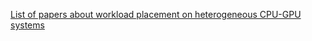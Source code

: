 [List of papers about workload placement on heterogeneous CPU-GPU systems](https://github.com/athenarc/cpu-gpu/blob/main/list-papers/papers-gpucpu.pdf)